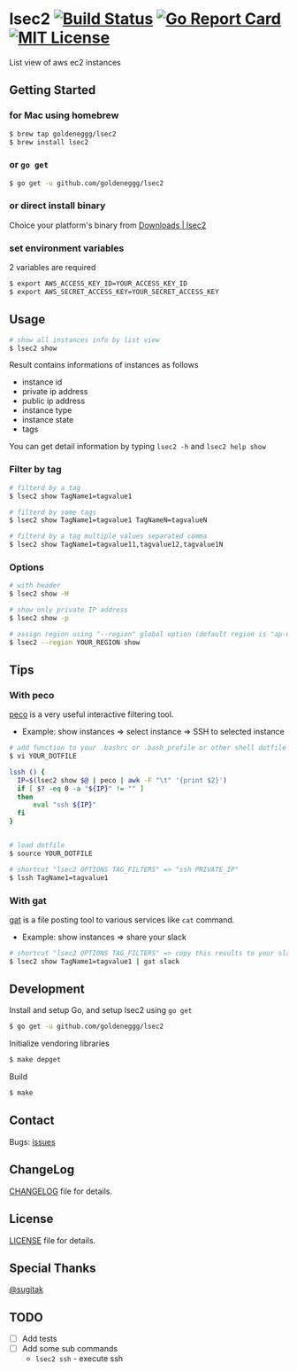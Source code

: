 lsec2 [![Build Status](http://drone.io/github.com/goldeneggg/lsec2/status.png)](https://drone.io/github.com/goldeneggg/lsec2/latest) [![Go Report Card](https://goreportcard.com/badge/github.com/goldeneggg/lsec2)](https://goreportcard.com/report/github.com/goldeneggg/lsec2) [![MIT License](http://img.shields.io/badge/license-MIT-lightgrey.svg)](https://github.com/goldeneggg/lsec2/blob/master/LICENSE)
==========
List view of aws ec2 instances

## Getting Started

### for Mac using homebrew

```bash
$ brew tap goldeneggg/lsec2
$ brew install lsec2
```

### or `go get`

```bash
$ go get -u github.com/goldeneggg/lsec2
```

### or direct install binary
Choice your platform's binary from [Downloads \| lsec2](https://drone.io/github.com/goldeneggg/lsec2/files)

### set environment variables

2 variables are required

```bash
$ export AWS_ACCESS_KEY_ID=YOUR_ACCESS_KEY_ID
$ export AWS_SECRET_ACCESS_KEY=YOUR_SECRET_ACCESS_KEY
```

## Usage

```bash
# show all instances info by list view
$ lsec2 show
```

Result contains informations of instances as follows

* instance id
* private ip address
* public ip address
* instance type
* instance state
* tags

You can get detail information by typing `lsec2 -h` and `lsec2 help show`

### Filter by tag

```bash
# filterd by a tag
$ lsec2 show TagName1=tagvalue1

# filterd by some tags
$ lsec2 show TagName1=tagvalue1 TagNameN=tagvalueN

# filterd by a tag multiple values separated comma
$ lsec2 show TagName1=tagvalue11,tagvalue12,tagvalue1N
```

### Options

```bash
# with header
$ lsec2 show -H

# show only private IP address
$ lsec2 show -p

# assign region using "--region" global option (default region is "ap-northeast-1")
$ lsec2 --region YOUR_REGION show
```

## Tips

### With peco
[peco](https://github.com/peco/peco) is a very useful interactive filtering tool.

* Example: show instances => select instance => SSH to selected instance

```bash
# add function to your .bashrc or .bash_profile or other shell dotfile
$ vi YOUR_DOTFILE

lssh () {
  IP=$(lsec2 show $@ | peco | awk -F "\t" '{print $2}')
  if [ $? -eq 0 -a "${IP}" != "" ]
  then
      eval "ssh ${IP}"
  fi
}


# load dotfile
$ source YOUR_DOTFILE

# shortcut "lsec2 OPTIONS TAG_FILTERS" => "ssh PRIVATE_IP"
$ lssh TagName1=tagvalue1
```

### With gat
[gat](https://github.com/goldeneggg/gat) is a file posting tool to various services like `cat` command.

* Example: show instances => share your slack

```bash
# shortcut "lsec2 OPTIONS TAG_FILTERS" => copy this results to your slack channel
$ lsec2 show TagName1=tagvalue1 | gat slack
```

## Development

Install and setup Go, and setup lsec2 using `go get`

```bash
$ go get -u github.com/goldeneggg/lsec2
```

Initialize vendoring libraries

```bash
$ make depget
```

Build

```bash
$ make
```

## Contact

Bugs: [issues](https://github.com/goldeneggg/lsec2/issues)


## ChangeLog
[CHANGELOG](CHANGELOG.md) file for details.


## License

[LICENSE](LICENSE) file for details.

## Special Thanks
[@sugitak](https://github.com/sugitak)

## TODO
* [ ] Add tests
* [ ] Add some sub commands
    * `lsec2 ssh` - execute ssh
